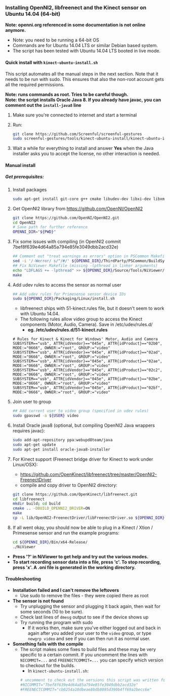 ### Installing OpenNI2, libfreenect and the Kinect sensor on Ubuntu 14.04 (64-bit)

**Note: openni.org referenced in some documentation is not online anymore.**

* Note: you need to be running a 64-bit OS
* Commands are for Ubuntu 14.04 LTS or similar Debian based system.
* The script has been tested with Ubuntu 14.04 LTS booted in live mode.

#### Quick install with `kinect-ubuntu-install.sh`

This script automates all the manual steps in the next section. Note that it needs to be run with sudo. This ensures that also the non-root account gets all the required permissions.

**Note: runs commands as root. Tries to be careful though.**  
**Note: the script installs Oracle Java 8. If you already have javac, you can comment out the `install-java8` line**

1. Make sure you're connected to internet and start a terminal
2. Run:

	```bash
	git clone https://github.com/Screenful/screenful-gestures
	sudo screenful-gestures/tools/kinect-ubuntu-install/kinect-ubuntu-install.sh
	```
3. Wait a while for everything to install and answer **Yes** when the Java installer asks you to accept the license, no other interaction is needed.

#### Manual install

##### Get prerequisites:

1.  Install packages

    ```bash
    sudo apt-get install git-core g++ cmake libudev-dev libxi-dev libxmu-dev python libusb-1.0-0-dev libudev-dev freeglut3-dev doxygen graphviz
    ```  
2. Get OpenNI2 library from https://github.com/OpenNI/OpenNI2

    ```bash
	git clone https://github.com/OpenNI/OpenNI2.git
	cd OpenNI2
	# Save path for further reference
	OPENNI_DIR="${PWD}"
    ```
3. Fix some issues with compiling (in OpenNI2 commit 7bef8f639e4d64a85a794e85fe3049dbb2acd32e)

    ```bash
	## Comment out "treat warnings as errors" option in PSCommon Makefile
	sed -i '/-Werror/ s/^/#/' ${OPENNI_DIR}/ThirdParty/PSCommon/BuildSystem/CommonCppMakefile
	## Fix NiViewer Makefile (missing -lpthread in linker arguments)
	echo "LDFLAGS += -lpthread" >> ${OPENNI_DIR}/Source/Tools/NiViewer/Makefile
	make
    ```
4. Add udev rules to access the sensor as normal user
	```bash
	## Add udev rules for Primesense sensor device IDs
	sudo ${OPENNI_DIR}/Packaging/Linux/install.sh
	```
	- libfreenect ships with 51-kinect.rules file, but it doesn't seem to work with Ubuntu 14.04.
	- The following rules allow video group to access the Kinect components (Motor, Audio, Camera). Save in /etc/udev/rules.d/
        - **eg. /etc/udev/rules.d/51-kinect.rules**

	```shell
	# Rules for Kinect & Kinect for Windows' Motor, Audio and Camera
	SUBSYSTEM=="usb", ATTR{idVendor}=="045e", ATTR{idProduct}=="02b0", MODE:="0666", OWNER:="root", GROUP:="video"
	SUBSYSTEM=="usb", ATTR{idVendor}=="045e", ATTR{idProduct}=="02ad", MODE:="0666", OWNER:="root", GROUP:="video"
	SUBSYSTEM=="usb", ATTR{idVendor}=="045e", ATTR{idProduct}=="02ae", MODE:="0666", OWNER:="root", GROUP:="video"
	SUBSYSTEM=="usb", ATTR{idVendor}=="045e", ATTR{idProduct}=="02c2", MODE:="0666", OWNER:="root", GROUP:="video"
	SUBSYSTEM=="usb", ATTR{idVendor}=="045e", ATTR{idProduct}=="02be", MODE:="0666", OWNER:="root", GROUP:="video"
	SUBSYSTEM=="usb", ATTR{idVendor}=="045e", ATTR{idProduct}=="02bf", MODE:="0666", OWNER:="root", GROUP:="video"
	```

5. Join user to group
	```bash
	## Add current user to video group (specified in udev rules)
	sudo gpasswd -a ${USER} video
	```
6. Install Oracle java8 (optional, but compiling OpenNI2 Java wrappers requires javac):
	```bash
	sudo add-apt-repository ppa:webupd8team/java
	sudo apt-get update
	sudo apt-get install oracle-java8-installer
	```

7. For Kinect support (Freenect bridge driver for Kinect to work under Linux/OSX):
	- https://github.com/OpenKinect/libfreenect/tree/master/OpenNI2-FreenectDriver
	- compile and copy driver to OpenNI2 directory:
	```bash
	git clone https://github.com/OpenKinect/libfreenect.git
	cd libfreenect
	mkdir build; cd build
	cmake .. -DBUILD_OPENNI2_DRIVER=ON
	make
	cp -L lib/OpenNI2-FreenectDriver/libFreenectDriver.so ${OPENNI_DIR}/Bin/x64-Release/OpenNI2/Drivers/
	```

8. If all went okay, you should now be able to plug in a Kinect / Xtion / Primesense sensor and run the example programs:
	```bash
	cd ${OPENNI_DIR}/Bin/x64-Release/
	./NiViewer	
	```
* **Press '?' in NiViewer to get help and try out the various modes.**
* **To start recording sensor data into a file, press 'c'. To stop recording, press 'x'. A .oni file is generated in the working directory.**

#### Troubleshooting

* **Installation failed and I can't remove the leftovers**
    * Use sudo to remove the files - they were copied there as root
* **The sensor is not found**
    * Try unplugging the sensor and plugging it back again, then wait for some seconds (10 to be sure).
    * Check last lines of `dmesg` output to see if the device shows up
    * Try running the program with sudo
        * If it works then, make sure you've either logged out and back in again after you added your user to the `video` group, or type `newgrp video` and see if you can then run it as normal user.
* **Something fails with the compile**
    * The script makes some fixes to build files and these may be very specific to a certain commit. If you uncomment the lines with `NICOMMIT=...` and `FREENECTCOMMIT=...` you can specify which version to checkout for the builds.
        * In `kinect-ubuntu-install.sh`:
        ```bash
        # uncomment to check out the versions this script was written for
        #NICOMMIT="7bef8f639e4d64a85a794e85fe3049dbb2acd32e"
        #FREENECTCOMMIT="cb0254a10dbeae8bdb8095d390b4ff69a2becc6e"
        ```


